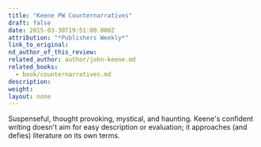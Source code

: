```yaml
---
title: "Keene PW Counternarratives"
draft: false
date: 2015-03-30T19:51:00.000Z
attribution: "*Publishers Weekly*"
link_to_original:
nd_author_of_this_review:
related_author: author/john-keene.md
related_books:
  - book/counternarratives.md
description:
weight:
layout: none
---
```

Suspenseful, thought provoking, mystical, and haunting. Keene's confident writing doesn't aim for easy description or evaluation; it approaches (and defies) literature on its own terms.


